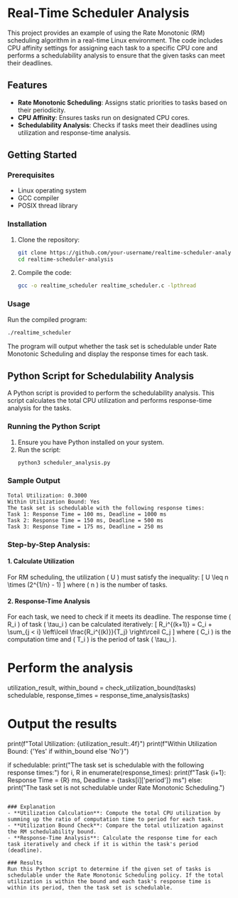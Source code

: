 
# Real-Time Scheduler Analysis

This project provides an example of using the Rate Monotonic (RM) scheduling algorithm in a real-time Linux environment. The code includes CPU affinity settings for assigning each task to a specific CPU core and performs a schedulability analysis to ensure that the given tasks can meet their deadlines.

## Features

- **Rate Monotonic Scheduling**: Assigns static priorities to tasks based on their periodicity.
- **CPU Affinity**: Ensures tasks run on designated CPU cores.
- **Schedulability Analysis**: Checks if tasks meet their deadlines using utilization and response-time analysis.

## Getting Started

### Prerequisites

- Linux operating system
- GCC compiler
- POSIX thread library

### Installation

1. Clone the repository:
   ```bash
   git clone https://github.com/your-username/realtime-scheduler-analysis.git
   cd realtime-scheduler-analysis
   ```

2. Compile the code:
   ```bash
   gcc -o realtime_scheduler realtime_scheduler.c -lpthread
   ```

### Usage

Run the compiled program:
```bash
./realtime_scheduler
```

The program will output whether the task set is schedulable under Rate Monotonic Scheduling and display the response times for each task.

## Python Script for Schedulability Analysis

A Python script is provided to perform the schedulability analysis. This script calculates the total CPU utilization and performs response-time analysis for the tasks.

### Running the Python Script

1. Ensure you have Python installed on your system.
2. Run the script:
   ```bash
   python3 scheduler_analysis.py
   ```

### Sample Output

```
Total Utilization: 0.3000
Within Utilization Bound: Yes
The task set is schedulable with the following response times:
Task 1: Response Time = 100 ms, Deadline = 1000 ms
Task 2: Response Time = 150 ms, Deadline = 500 ms
Task 3: Response Time = 175 ms, Deadline = 250 ms
```

### Step-by-Step Analysis:

#### 1. Calculate Utilization
For RM scheduling, the utilization \( U \) must satisfy the inequality:
\[ U \leq n \times (2^{1/n} - 1) \]
where \( n \) is the number of tasks.

#### 2. Response-Time Analysis
For each task, we need to check if it meets its deadline. The response time \( R_i \) of task \( \tau_i \) can be calculated iteratively:
\[ R_i^{(k+1)} = C_i + \sum_{j < i} \left\lceil \frac{R_i^{(k)}}{T_j} \right\rceil C_j \]
where \( C_i \) is the computation time and \( T_i \) is the period of task \( \tau_i \).

# Perform the analysis
utilization_result, within_bound = check_utilization_bound(tasks)
schedulable, response_times = response_time_analysis(tasks)

# Output the results
print(f"Total Utilization: {utilization_result:.4f}")
print(f"Within Utilization Bound: {'Yes' if within_bound else 'No'}")

if schedulable:
    print("The task set is schedulable with the following response times:")
    for i, R in enumerate(response_times):
        print(f"Task {i+1}: Response Time = {R} ms, Deadline = {tasks[i]['period']} ms")
else:
    print("The task set is not schedulable under Rate Monotonic Scheduling.")
```

### Explanation
- **Utilization Calculation**: Compute the total CPU utilization by summing up the ratio of computation time to period for each task.
- **Utilization Bound Check**: Compare the total utilization against the RM schedulability bound.
- **Response-Time Analysis**: Calculate the response time for each task iteratively and check if it is within the task's period (deadline).

### Results
Run this Python script to determine if the given set of tasks is schedulable under the Rate Monotonic Scheduling policy. If the total utilization is within the bound and each task's response time is within its period, then the task set is schedulable.
